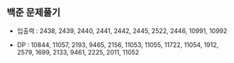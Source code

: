 ## 백준 문제풀기

 - 입출력 : 2438, 2439, 2440, 2441, 2442, 2445, 2522, 2446, 10991, 10992
 
 - DP : 10844, 11057, 2193, 9465, 2156, 11053, 11055, 11722, 11054, 1912, 2579, 1699, 2133, 9461, 2225, 2011, 11052


